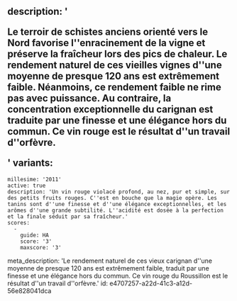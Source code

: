 description: '<p>Le terroir de schistes anciens orienté vers le Nord favorise l''enracinement de la vigne et préserve la fraîcheur lors des pics de chaleur. Le rendement naturel de ces vieilles vignes d''une moyenne de presque 120 ans est extrêmement faible. Néanmoins, ce rendement faible ne rime pas avec puissance. Au contraire, la concentration exceptionnelle du carignan est traduite par une finesse et une élégance hors du commun. Ce vin rouge est le résultat d''un travail d''orfèvre.</p>'
variants:
  -
    millesime: '2011'
    active: true
    description: 'Un vin rouge violacé profond, au nez, pur et simple, sur des petits fruits rouges. C''est en bouche que la magie opère. Les tanins sont d''une finesse et d''une élégance exceptionnelles, et les arômes d''une grande subtilité. L''acidité est dosée à la perfection et la finale séduit par sa fraîcheur.'
    scores:
      -
        guide: HA
        score: '3'
        maxscore: '3'
meta_description: 'Le rendement naturel de ces vieux carignan d''une moyenne de presque 120 ans est extrêmement faible, traduit par une finesse et une élégance hors du commun. Ce vin rouge du Roussillon est le résultat d''un travail d''orfèvre.'
id: e4707257-a22d-41c3-a12d-56e828041dca
